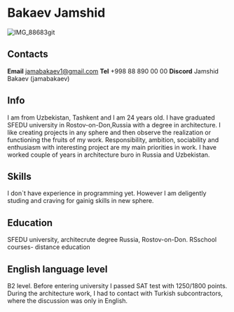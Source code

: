 # Bakaev Jamshid
![IMG_88683](https://user-images.githubusercontent.com/120016404/207251729-d7328058-68f0-45ba-999f-aca8f8f88b66.jpg)git
## Contacts
**Email** jamabakaev1@gmail.com
**Tel** +998 88 890 00 00
**Discord** Jamshid Bakaev (jamabakaev)

## Info
I am from Uzbekistan, Tashkent and I am 24 years old. I have graduated SFEDU university in Rostov-on-Don,Russia with a degree in architecture. I like creating projects in any sphere and then observe the realization or functioning the fruits of my work. Responsibility, ambition, sociability and enthusiasm with interesting project are my main priorities in work. I have worked couple of years in architecture buro in Russia and Uzbekistan.

 ## Skills
 I don`t have experience in programming yet. However I am deligently studing and craving for gainig skills in new sphere. 

 ## Education
 SFEDU university, architecrute degree Russia, Rostov-on-Don. 
 RSschool courses- distance education
 
## English language level
B2 level. Before entering university I passed SAT test with 1250/1800 points. During the architecture work, I had to contact with Turkish subcontractors, where the discussion was only in English. 